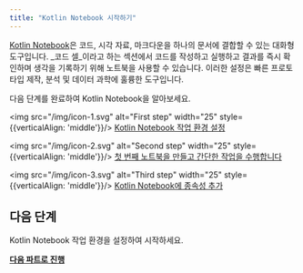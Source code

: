 ```yaml
---
title: "Kotlin Notebook 시작하기"
---
```

[Kotlin Notebook](kotlin-notebook-overview)은 코드, 시각 자료, 마크다운을 하나의 문서에 결합할 수 있는 대화형 도구입니다.
_코드 셀_이라고 하는 섹션에서 코드를 작성하고 실행하고 결과를 즉시 확인하며 생각을 기록하기 위해 노트북을 사용할 수 있습니다.
이러한 설정은 빠른 프로토타입 제작, 분석 및 데이터 과학에 훌륭한 도구입니다.

다음 단계를 완료하여 Kotlin Notebook을 알아보세요.

<img src="/img/icon-1.svg" alt="First step" width="25" style={{verticalAlign: 'middle'}}/> [Kotlin Notebook 작업 환경 설정](kotlin-notebook-set-up-env)

<img src="/img/icon-2.svg" alt="Second step" width="25" style={{verticalAlign: 'middle'}}/> [첫 번째 노트북을 만들고 간단한 작업을 수행합니다](kotlin-notebook-create)

<img src="/img/icon-3.svg" alt="Third step" width="25" style={{verticalAlign: 'middle'}}/> [Kotlin Notebook에 종속성 추가](kotlin-notebook-add-dependencies)

## 다음 단계

Kotlin Notebook 작업 환경을 설정하여 시작하세요.

**[다음 파트로 진행](kotlin-notebook-set-up-env)**